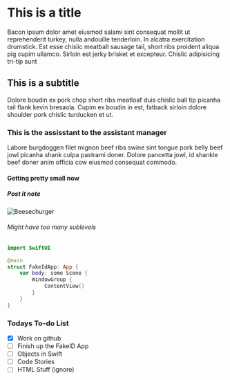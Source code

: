 # This is a title
Bacon ipsum dolor amet eiusmod salami sint consequat mollit ut reprehenderit turkey, nulla andouille tenderloin. In alcatra exercitation drumstick. Est esse chislic meatball sausage tail, short ribs proident aliqua pig cupim ullamco. Sirloin est jerky brisket et excepteur. Chislic adipisicing tri-tip sunt

## This is a subtitle
Dolore boudin ex pork chop short ribs meatloaf duis chislic ball tip picanha tail flank kevin bresaola. Cupim ex boudin in est, fatback sirloin dolore shoulder pork chislic turducken et ut.
### This is the assisstant to the assistant manager
Labore burgdoggen filet mignon beef ribs swine sint tongue pork belly beef jowl picanha shank culpa pastrami doner. Dolore pancetta jowl, id shankle beef doner anim officia cow eiusmod consequat commodo. 
#### Getting pretty small now
##### Post it note
![Beesechurger](https://octodex.github.com/images/yaktocat.png) 
###### Might have too many sublevels

```swift
import SwiftUI

@main
struct FakeIdApp: App {
    var body: some Scene {
        WindowGroup {
            ContentView()
        }
    }
}
```
### Todays To-do List
- [x] Work on github
- [ ] Finish up the FakeID App
- [ ] Objects in Swift
- [ ] Code Stories
- [ ] HTML Stuff (ignore)
